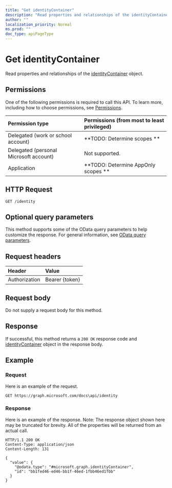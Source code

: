 ```yaml
---
title: "Get identityContainer"
description: "Read properties and relationships of the identityContainer object."
author: ""
localization_priority: Normal
ms.prod: ""
doc_type: apiPageType
---
```


# Get identityContainer

Read properties and relationships of the [identityContainer](../resources/identitycontainer.md) object.

## Permissions
One of the following permissions is required to call this API. To learn more, including how to choose permissions, see [Permissions](/concepts/permissions-reference.md).

|Permission type|Permissions (from most to least privileged)|
|:---|:---|
|Delegated (work or school account)|**TODO: Determine scopes **|
|Delegated (personal Microsoft account)|Not supported.|
|Application|**TODO: Determine AppOnly scopes **|

## HTTP Request
<!-- {
  "blockType": "ignored"
}
-->
``` http
GET /identity
```

## Optional query parameters
This method supports some of the OData query parameters to help customize the response. For general information, see [OData query parameters](/graph/query-parameters).

## Request headers
|Header|Value|
|:---|:---|
|Authorization|Bearer {token}|

## Request body
Do not supply a request body for this method.

## Response
If successful, this method returns a `200 OK` response code and [identityContainer](../resources/identitycontainer.md) object in the response body.

## Example

### Request
Here is an example of the request.
<!-- {
  "blockType": "request",
  "name": "get_identitycontainer"
}
-->
``` http
GET https://graph.microsoft.com/docs\api/identity
```

### Response
Here is an example of the response. Note: The response object shown here may be truncated for brevity. All of the properties will be returned from an actual call.
<!-- {
  "blockType": "response",
  "truncated": true,
  "@odata.type": "microsoft.graph.identityContainer"
}
-->
``` http
HTTP/1.1 200 OK
Content-Type: application/json
Content-Length: 131

{
  "value": {
    "@odata.type": "#microsoft.graph.identityContainer",
    "id": "bb1fed46-ed46-bb1f-46ed-1fbb46ed1fbb"
  }
}
```


